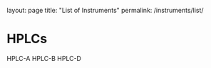 layout: page
title: "List of Instruments"
permalink: /instruments/list/

# HPLCs
HPLC-A
HPLC-B
HPLC-D